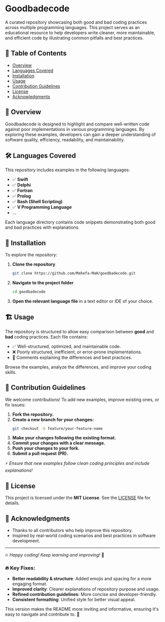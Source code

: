 # Goodbadecode

A curated repository showcasing both good and bad coding practices across multiple programming languages. This project serves as an educational resource to help developers write cleaner, more maintainable, and efficient code by illustrating common pitfalls and best practices.

## 📌 Table of Contents
- [Overview](#overview)
- [Languages Covered](#languages-covered)
- [Installation](#installation)
- [Usage](#usage)
- [Contribution Guidelines](#contribution-guidelines)
- [License](#license)
- [Acknowledgments](#acknowledgments)

## 📖 Overview

Goodbadecode is designed to highlight and compare well-written code against poor implementations in various programming languages. By exploring these examples, developers can gain a deeper understanding of software quality, efficiency, readability, and maintainability.

## 🛠️ Languages Covered

This repository includes examples in the following languages:

- ✅ **Swift**
- ✅ **Delphi**
- ✅ **Fortran**
- ✅ **Prolog**
- ✅ **Bash (Shell Scripting)**
- ✅ **V Programming Language**
- ...

Each language directory contains code snippets demonstrating both good and bad practices with explanations.

## 🚀 Installation

To explore the repository:

1. **Clone the repository**  
   ```bash
   git clone https://github.com/Mahefa-MaH/goodbadecode.git
   ```

2. **Navigate to the project folder**  
   ```bash
   cd goodbadecode
   ```

3. **Open the relevant language file** in a text editor or IDE of your choice.

## 🏗️ Usage

The repository is structured to allow easy comparison between **good** and **bad** coding practices. Each file contains:
- ✅ Well-structured, optimized, and maintainable code.
- ❌ Poorly structured, inefficient, or error-prone implementations.
- 📌 Comments explaining the differences and best practices.

Browse the examples, analyze the differences, and improve your coding skills.

## 🤝 Contribution Guidelines

We welcome contributions! To add new examples, improve existing ones, or fix issues:

1. **Fork the repository.**
2. **Create a new branch for your changes:**
   ```bash
   git checkout -b feature/your-feature-name
   ```
3. **Make your changes following the existing format.**
4. **Commit your changes with a clear message.**
5. **Push your changes to your fork.**
6. **Submit a pull request (PR).**

⚡ *Ensure that new examples follow clean coding principles and include explanations!*

## 📜 License

This project is licensed under the **MIT License**. See the [LICENSE](LICENSE) file for details.

## 🙌 Acknowledgments

- Thanks to all contributors who help improve this repository.
- Inspired by real-world coding scenarios and best practices in software development.

---

🔥 *Happy coding! Keep learning and improving!* 🚀

### 🔥 Key Fixes:
- **Better readability & structure**: Added emojis and spacing for a more engaging format.
- **Improved clarity**: Clearer explanations of repository purpose and usage.
- **Refined contribution guidelines**: More concise and developer-friendly.
- **Consistent formatting**: Unified style for better visual appeal.

This version makes the README more inviting and informative, ensuring it's easy to navigate and contribute to. 🚀
